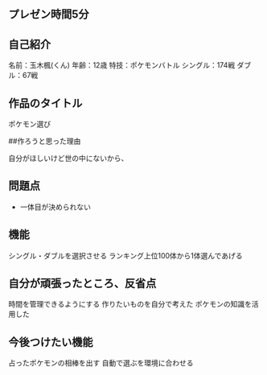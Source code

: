 ## プレゼン時間5分

## 自己紹介

名前：玉木楓(くん)
年齢：12歳
特技：ポケモンバトル
シングル：174戦
ダブル：67戦

## 作品のタイトル

ポケモン選び

##作ろうと思った理由

自分がほしいけど世の中にないから、

## 問題点

- 一体目が決められない

## 機能
シングル・ダブルを選択させる
ランキング上位100体から1体選んであげる

## 自分が頑張ったところ、反省点
時間を管理できるようにする
作りたいものを自分で考えた
ポケモンの知識を活用した

## 今後つけたい機能
占ったポケモンの相棒を出す
自動で選ぶを環境に合わせる